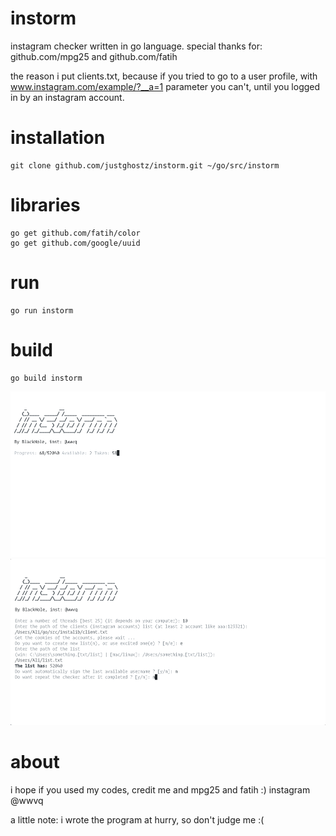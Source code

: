 # instorm
instagram checker written in go language.
special thanks for: github.com/mpg25 and github.com/fatih

the reason i put clients.txt, because if you tried to go to a user profile,
with www.instagram.com/example/?__a=1 parameter you can't, until you logged in by an instagram account.

# installation
```
git clone github.com/justghostz/instorm.git ~/go/src/instorm
```
# libraries
```
go get github.com/fatih/color
go get github.com/google/uuid
```
# run
```
go run instorm
```
# build
```
go build instorm
```

![alt text](img/1.png)
![alt text](img/2.png)

# about
i hope if you used my codes, credit me and mpg25 and fatih :)
instagram @wwvq

a little note: i wrote the program at hurry, so don't judge me :(

